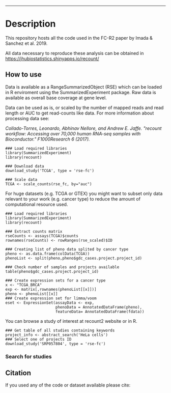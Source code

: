 ---

# Description
This repository hosts all the code used in the FC-R2 paper by Imada & Sanchez et al. 2019.

All data necessary to reproduce these analysis can be obtained in https://jhubiostatistics.shinyapps.io/recount/

## How to use

Data is available as a RangeSummarizedObject (RSE) which can be loaded in R enviroment using the SummarizedExperiment package.
Raw data is available as overall base coverage at gene level.

Data can be used as is, or scaled by the number of mapped reads and read length or AUC to get read-counts like data. For more information about processing data see:

*Collado-Torres, Leonardo, Abhinav Nellore, and Andrew E. Jaffe. "recount workflow: Accessing over 70,000 human RNA-seq samples with Bioconductor." F1000Research 6 (2017).*

```{r}
### Load required libraries
library(SummarizedExperiment)
library(recount)

### Download data
download_study('TCGA', type = 'rse-fc')

### Scale data
TCGA <- scale_counts(rse_fc, by="auc")
```

For huge datasets (e.g. TCGA or GTEX) you might want to subset only data relevant to your work (e.g. cancer type) to reduce the amount of computational resource used.

```{r}
### Load required libraries
library(SummarizedExperiment)
library(recount)

### Extract counts matrix
rseCounts <- assays(TCGA)$counts
rownames(rseCounts) <- rowRanges(rse_scaled)$ID

### Creating list of pheno data splited by cancer type
pheno <- as.data.frame(colData(TCGA))
phenoList <- split(pheno,pheno$gdc_cases.project.project_id)

### Check number of samples and projects available
table(pheno$gdc_cases.project.project_id)

### Create expression sets for a cancer type
x <- "TCGA_BRCA"
exp <- matrix[,rownames(phenoList[[x]])]
pheno <- phenoList[[x]]
### Create expression set for limma/voom
eset <- ExpressionSet(assayData <- exp,
                      phenoData = AnnotatedDataFrame(pheno),
                      featureData= AnnotatedDataFrame(fdata))
```

You can browse a study of interest at recount2 website or in R.
```
### Get table of all studies containing keywords
project_info <- abstract_search('HeLa cells')
### Select one of projects ID
download_study('SRP057804', type = 'rse-fc')
```
### Search for studies
## Citation
If you used any of the code or dataset available please cite:
